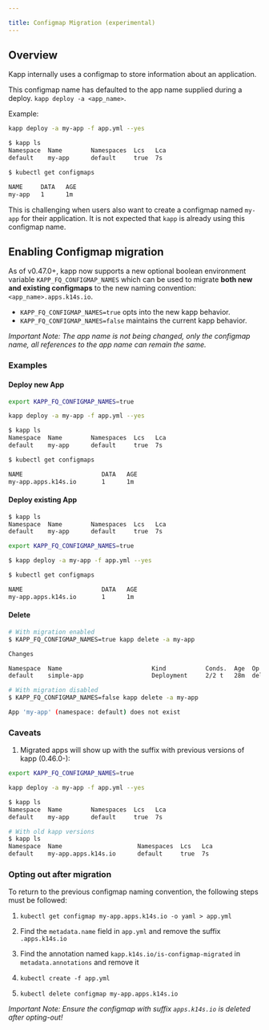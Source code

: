 ```yaml
---

title: Configmap Migration (experimental)
---
```


## Overview

Kapp internally uses a configmap to store information about an application.

This configmap name has defaulted to the app name supplied during a deploy. `kapp deploy -a <app_name>`.

Example:

```bash
kapp deploy -a my-app -f app.yml --yes

$ kapp ls
Namespace  Name        Namespaces  Lcs   Lca
default    my-app      default     true  7s

$ kubectl get configmaps

NAME     DATA   AGE
my-app   1      1m
```

This is challenging when users also want to create a configmap named `my-app` for their application. It is not expected that `kapp` is already using this configmap name.

## Enabling Configmap migration 

As of v0.47.0+, kapp now supports a new optional boolean environment variable `KAPP_FQ_CONFIGMAP_NAMES` which can be used to migrate **both new and existing configmaps** to the new naming convention: `<app_name>.apps.k14s.io`. 

- `KAPP_FQ_CONFIGMAP_NAMES=true` opts into the new kapp behavior.
- `KAPP_FQ_CONFIGMAP_NAMES=false` maintains the current kapp behavior.

*Important Note: The app name is not being changed, only the configmap name, all references to the app name can remain the same.*

### Examples

#### Deploy new App

```bash
export KAPP_FQ_CONFIGMAP_NAMES=true

kapp deploy -a my-app -f app.yml --yes

$ kapp ls
Namespace  Name        Namespaces  Lcs   Lca
default    my-app      default     true  7s

$ kubectl get configmaps

NAME                      DATA   AGE
my-app.apps.k14s.io       1      1m
```

#### Deploy existing App

```bash
$ kapp ls
Namespace  Name        Namespaces  Lcs   Lca
default    my-app      default     true  7s

export KAPP_FQ_CONFIGMAP_NAMES=true

$ kapp deploy -a my-app -f app.yml --yes

$ kubectl get configmaps

NAME                      DATA   AGE
my-app.apps.k14s.io       1      1m
```

#### Delete

```bash
# With migration enabled
$ KAPP_FQ_CONFIGMAP_NAMES=true kapp delete -a my-app

Changes

Namespace  Name                         Kind           Conds.  Age  Op      Op st.  Wait to  Rs  Ri
default    simple-app                   Deployment     2/2 t   28m  delete  -       delete   ok  -

# With migration disabled
$ KAPP_FQ_CONFIGMAP_NAMES=false kapp delete -a my-app

App 'my-app' (namespace: default) does not exist

```

### Caveats

1. Migrated apps will show up with the suffix with previous versions of kapp (0.46.0-):

```bash
export KAPP_FQ_CONFIGMAP_NAMES=true

kapp deploy -a my-app -f app.yml --yes

$ kapp ls
Namespace  Name        Namespaces  Lcs   Lca
default    my-app      default     true  7s

# With old kapp versions
$ kapp ls
Namespace  Name                     Namespaces  Lcs   Lca
default    my-app.apps.k14s.io      default     true  7s
```

### Opting out after migration

To return to the previous configmap naming convention, the following steps must be followed:

1. `kubectl get configmap my-app.apps.k14s.io -o yaml > app.yml`

2. Find the `metadata.name` field in `app.yml` and remove the suffix `.apps.k14s.io`

3. Find the annotation named `kapp.k14s.io/is-configmap-migrated` in `metadata.annotations` and remove it

4. `kubectl create -f app.yml`

5. `kubectl delete configmap my-app.apps.k14s.io`

*Important Note: Ensure the configmap with suffix `apps.k14s.io` is deleted after opting-out!*   
